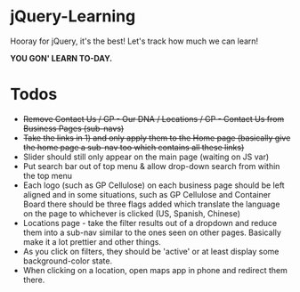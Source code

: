 jQuery-Learning
===============

Hooray for jQuery, it's the best! Let's track how much we can learn!

**YOU GON' LEARN TO-DAY.**

Todos
=====
- ~~Remove Contact Us / GP - Our DNA / Locations / GP - Contact Us from Business Pages (sub-navs)~~
- ~~Take the links in 1) and only apply them to the Home page (basically give the home page a sub-nav too which contains all these links)~~
- Slider should still only appear on the main page (waiting on JS var)
- Put search bar out of top menu & allow drop-down search from within the top menu
- Each logo (such as GP Cellulose) on each business page should be left aligned and in some situations, such as GP Cellulose and Container Board there should be three flags added which translate the language on the page to whichever is clicked (US, Spanish, Chinese)
- Locations page - take the filter results out of a dropdown and reduce them into a sub-nav similar to the ones seen on other pages. Basically make it a lot prettier and other things.
- As you click on filters, they should be 'active' or at least display some background-color state.
- When clicking on a location, open maps app in phone and redirect them there.
